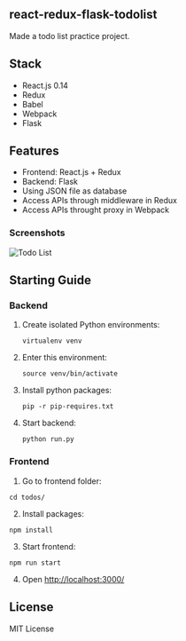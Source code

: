 react-redux-flask-todolist
---

Made a todo list practice project.


## Stack

* React.js 0.14
* Redux
* Babel
* Webpack
* Flask


## Features

* Frontend: React.js + Redux
* Backend: Flask
* Using JSON file as database
* Access APIs through middleware in Redux
* Access APIs throught proxy in Webpack


### Screenshots

![Todo List](http://i.imgur.com/hFFczZG.png)


## Starting Guide

### Backend

1. Create isolated Python environments:

   ```
   virtualenv venv
   ```

2. Enter this environment:

   ```
   source venv/bin/activate
   ```

3. Install python packages:

   ```
   pip -r pip-requires.txt
   ```

4. Start backend:

   ```
   python run.py
   ```

### Frontend

1. Go to frontend folder:

  ```
  cd todos/
  ```

2. Install packages:

  ```
  npm install
  ```

3. Start frontend:

  ```
  npm run start
  ```

4. Open [http://localhost:3000/](http://localhost:3000/)


## License

MIT License
